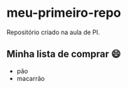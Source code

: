 # meu-primeiro-repo
Repositório criado na aula de PI.

## Minha lista de comprar 😄
- pão
- macarrão
